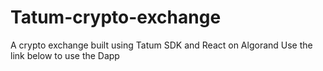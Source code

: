 # Tatum-crypto-exchange
A crypto exchange built using Tatum SDK and React on Algorand
Use the link below to use the Dapp